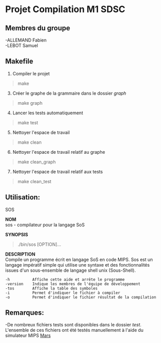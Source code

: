 # Projet Compilation M1 SDSC

## Membres du groupe

-ALLEMAND Fabien  
-LEBOT Samuel  

## Makefile

1. Compiler le projet
> make
3. Créer le graphe de la grammaire dans le dossier *graph*
> make graph
4. Lancer les tests automatiquement
> make test
5. Nettoyer l'espace de travail
> make clean
6. Nettoyer l'espace de travail relatif au graphe
> make clean_graph
7. Nettoyer l'espace de travail relatif aux tests
> make clean_test

## Utilisation:

SOS

**NOM**  
    sos - compilateur pour la langage SoS

**SYNOPSIS**   
>    ./bin/sos [OPTION]...  

**DESCRIPTION**  
    Compile un programme écrit en langage SoS en code MIPS. Sos est un langage impératif simple qui utilise une syntaxe et des fonctionnalités issues d'un sous-ensemble de langage shell unix (Sous-Shell).

    -h          Affiche cette aide et arrête le programme  
    -version    Indique les membres de l'équipe de développement  
    -tos        Affiche la table des symboles  
    -i          Permet d'indiquer le fichier à compiler  
    -o          Permet d'indiquer le fichier résultat de la compilation  

## Remarques:

-De nombreux fichiers tests sont disponibles dans le dossier *test*. L'ensemble de ces fichiers ont été testés manuellement à l'aide du simulateur MIPS [Mars](https://www.d.umn.edu/~gshute/mips/Mars/Mars.html)